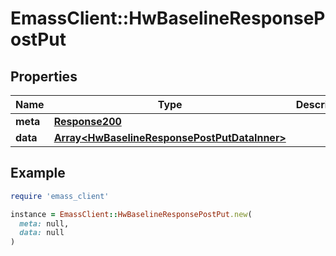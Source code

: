 # EmassClient::HwBaselineResponsePostPut

## Properties

| Name | Type | Description | Notes |
| ---- | ---- | ----------- | ----- |
| **meta** | [**Response200**](Response200.md) |  | [optional] |
| **data** | [**Array&lt;HwBaselineResponsePostPutDataInner&gt;**](HwBaselineResponsePostPutDataInner.md) |  | [optional] |

## Example

```ruby
require 'emass_client'

instance = EmassClient::HwBaselineResponsePostPut.new(
  meta: null,
  data: null
)
```

